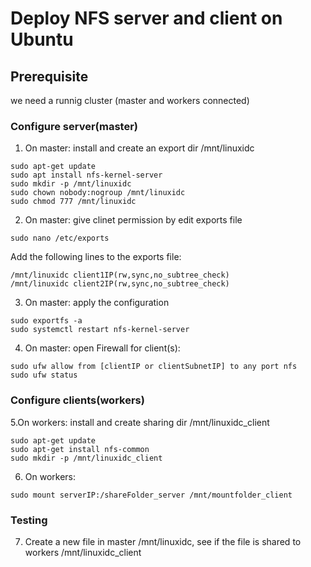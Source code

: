 # Deploy NFS server and client on Ubuntu

## Prerequisite
we need a runnig cluster (master and workers connected)

### Configure server(master)
1. On master: install and create an export dir /mnt/linuxidc
```
sudo apt-get update
sudo apt install nfs-kernel-server
sudo mkdir -p /mnt/linuxidc
sudo chown nobody:nogroup /mnt/linuxidc
sudo chmod 777 /mnt/linuxidc
```

2. On master: give clinet permission by edit exports file
```
sudo nano /etc/exports
```
Add the following lines to the exports file:
```
/mnt/linuxidc client1IP(rw,sync,no_subtree_check)
/mnt/linuxidc client2IP(rw,sync,no_subtree_check)
```

3. On master: apply the configuration
```
sudo exportfs -a
sudo systemctl restart nfs-kernel-server
```

4. On master: open Firewall for client(s):
```
sudo ufw allow from [clientIP or clientSubnetIP] to any port nfs
sudo ufw status
``` 

### Configure clients(workers)
5.On workers: install and create sharing dir /mnt/linuxidc_client
```
sudo apt-get update
sudo apt-get install nfs-common
sudo mkdir -p /mnt/linuxidc_client
```

6. On workers: 
```
sudo mount serverIP:/shareFolder_server /mnt/mountfolder_client
```

### Testing
7. Create a new file in master /mnt/linuxidc, see if the file is shared to workers /mnt/linuxidc_client







